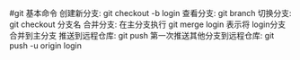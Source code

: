 #git 基本命令
    创建新分支: git checkout -b login
    查看分支: git branch
    切换分支: git checkout 分支名
    合并分支: 在主分支执行 git merge login 表示将 login分支合并到主分支
    推送到远程仓库: git push
    第一次推送其他分支到远程仓库: git push -u origin login
